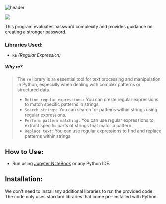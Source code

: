 
![header](https://capsule-render.vercel.app/api?type=slice&height=300&color=gradient&customColorList=0,2,2,5,4,6,8,10,12,14,16,20,30&text=Password%20Complexity%20Checker&fontSize=50&fontAlign=54&rotate=19&fontAlignY=45&textBg=false&animation=twinkling)
<div><p align="left"> <img src="https://komarev.com/ghpvc/?username=sadbattery&label=PageViews:"/></p></div>
This program evaluates password complexity and provides guidance on creating a stronger password.

### Libraries Used:
+ `RE` *(Regular Expression)*
##### Why re?
> The `re` library is an essential tool for text processing and manipulation in Python, especially when dealing with complex patterns or structured data.
> + `Define regular expressions:` You can create regular expressions to match specific patterns in strings.
> + `Search strings:` You can search for patterns within strings using regular expressions.
> + `Perform pattern matching:` You can use regular expressions to extract specific parts of strings that match a pattern.
> + `Replace text:` You can use regular expressions to find and replace patterns within strings.

## How to Use:
+ Run using [Jupyter NoteBook](https://jupyter.org/) or any Python IDE.  

## Installation:

We don't need to install any additional libraries to run the provided code. The code only uses standard libraries that come pre-installed with Python.


